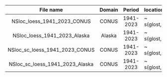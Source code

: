 
| File name  |    Domain      |  Period      |     location      |  scale |shape |
|:----------:|:-------------:|:-------------:|:-------------|:------|:------|
| NSloc_loess_1941_2023_CONUS   |CONUS  |1941-2023  |  ~ s(glost,k=5) | ~ 1 | ~1|
| NSloc_loess_1941_2023_Alaska  |Alaska  |1941-2023 |  ~ s(glost,k=5) | ~  1 | ~1|
| NSloc_sc_loess_1941_2023_CONUS   |CONUS  |1941-2023  |  ~ s(glost,k=5) | ~  s(glost,k=5) | ~1|
| NSloc_sc_loess_1941_2023_Alaska  |CONUS  |1941-2023  |  ~ s(glost,k=5) | ~  s(glost,k=5) | ~1|
 
